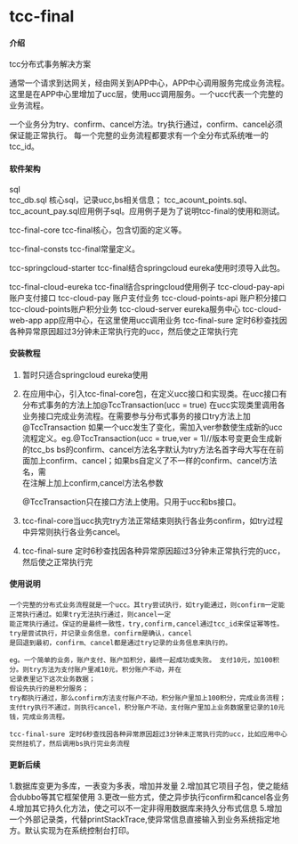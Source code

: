 # tcc-final

#### 介绍
tcc分布式事务解决方案

通常一个请求到达网关，经由网关到APP中心，APP中心调用服务完成业务流程。
这里是在APP中心里增加了ucc层，使用ucc调用服务。一个ucc代表一个完整的业务流程。

一个业务分为try、confirm、cancel方法。try执行通过，confirm、cancel必须保证能正常执行。
每一个完整的业务流程都要求有一个全分布式系统唯一的tcc_id。


#### 软件架构

sql  
    tcc_db.sql 核心sql，记录ucc,bs相关信息；
    tcc_acount_points.sql、tcc_acount_pay.sql应用例子sql。应用例子是为了说明tcc-final的使用和测试。

tcc-final-core
    tcc-final核心，包含切面的定义等。

tcc-final-consts
    tcc-final常量定义。

tcc-springcloud-starter
    tcc-final结合springcloud eureka使用时须导入此包。

tcc-final-cloud-eureka
    tcc-final结合springcloud使用例子
    tcc-cloud-pay-api 账户支付接口
    tcc-cloud-pay 账户支付业务
    tcc-cloud-points-api 账户积分接口
    tcc-cloud-points账户积分业务
    tcc-cloud-server eureka服务中心
    tcc-cloud-web-app app应用中心，在这里使用ucc调用业务
    tcc-final-sure 定时6秒查找因各种异常原因超过3分钟未正常执行完的ucc，然后使之正常执行完


#### 安装教程

1.  暂时只适合springcloud eureka使用

2.  在应用中心，引入tcc-final-core包，在定义ucc接口和实现类。在ucc接口有分布式事务的方法上加@TccTransaction(ucc = true)
    在ucc实现类里调用各业务接口完成业务流程。在需要参与分布式事务的接口try方法上加@TccTransaction
    如果一个ucc发生了变化，需加入ver参数使生成新的ucc流程定义。eg.@TccTransaction(ucc = true,ver = 1)//版本号变更会生成新的tcc_bs
    bs的confirm、cancel方法名字默认为try方法名首字母大写在在前面加上confirm、cancel；如果bs自定义了不一样的confirm、cancel方法名，需    
    在注解上加上confirm,cancel方法名参数
    
    @TccTransaction只在接口方法上使用。只用于ucc和bs接口。

3. tcc-final-core当ucc执完try方法正常结束则执行各业务confirm，如try过程中异常则执行各业务cancel。

4.  tcc-final-sure 定时6秒查找因各种异常原因超过3分钟未正常执行完的ucc，然后使之正常执行完

#### 使用说明

    一个完整的分布式业务流程就是一个ucc。其try尝试执行，如try能通过，则confirm一定能正常执行通过。如果try无法执行通过，则cancel一定
    能正常执行通过。保证的是最终一致性，try,confirm,cancel通过tcc_id来保证幂等性。try是尝试执行，并记录业务信息，confirm是确认，cancel
    是回退到最初，confirm、cancel都是通过try记录的业务信息来执行的。
     
    eg。一个简单的业务，账户支付、账户加积分，最终一起成功或失败。 支付10元，加100积分。则try方法为支付账户里减10元，积分账户不动，并在 
    记录表里记下这次业务数据；  
    假设先执行的是积分服务；
    try都执行通过，那么confirm方法支付账户不动，积分账户里加上100积分，完成业务流程；   
    支付try执行不通过，则执行cancel，积分账户不动，支付账户里加上业务数据里记录的10元钱，完成业务流程。
    
    tcc-final-sure 定时6秒查找因各种异常原因超过3分钟未正常执行完的ucc，比如应用中心突然挂机了，然后调用bs执行完业务流程


#### 更新后续
1.数据库变更为多库，一表变为多表，增加并发量
2.增加其它项目子包，使之能结合dubbo等其它框架使用
3.更改一些方式，使之异步执行confirm和cancel各业务
4.增加其它持久化方法，使之可以不一定非得用数据库来持久分布式信息
5.增加一个外部记录类，代替printStackTrace,使异常信息直接输入到业务系统指定地方。默认实现为在系统控制台打印。

